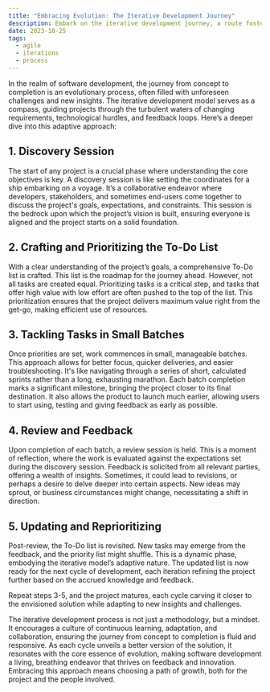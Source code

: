 ```yaml
---
title: "Embracing Evolution: The Iterative Development Journey"
description: Embark on the iterative development journey, a route fostering continuous improvement and adaptability in software projects. Learn the steps from discovery to feedback loops, understanding how this method enhances collaboration, aligns with changing business needs, and drives project success.
date: 2023-10-25
tags:
  - agile
  - iterations
  - process
---
```


In the realm of software development, the journey from concept to completion is an evolutionary process, often filled with unforeseen challenges and new insights. The iterative development model serves as a compass, guiding projects through the turbulent waters of changing requirements, technological hurdles, and feedback loops. Here’s a deeper dive into this adaptive approach:

## 1. Discovery Session
The start of any project is a crucial phase where understanding the core objectives is key. A discovery session is like setting the coordinates for a ship embarking on a voyage. It’s a collaborative endeavor where developers, stakeholders, and sometimes end-users come together to discuss the project's goals, expectations, and constraints. This session is the bedrock upon which the project’s vision is built, ensuring everyone is aligned and the project starts on a solid foundation.

## 2. Crafting and Prioritizing the To-Do List
With a clear understanding of the project’s goals, a comprehensive To-Do list is crafted. This list is the roadmap for the journey ahead. However, not all tasks are created equal. Prioritizing tasks is a critical step, and tasks that offer high value with low effort are often pushed to the top of the list. This prioritization ensures that the project delivers maximum value right from the get-go, making efficient use of resources.

## 3. Tackling Tasks in Small Batches
Once priorities are set, work commences in small, manageable batches. This approach allows for better focus, quicker deliveries, and easier troubleshooting. It's like navigating through a series of short, calculated sprints rather than a long, exhausting marathon. Each batch completion marks a significant milestone, bringing the project closer to its final destination. It also allows the product to launch much earlier, allowing users to start using, testing and giving feedback as early as possible.

## 4. Review and Feedback
Upon completion of each batch, a review session is held. This is a moment of reflection, where the work is evaluated against the expectations set during the discovery session. Feedback is solicited from all relevant parties, offering a wealth of insights. Sometimes, it could lead to revisions, or perhaps a desire to delve deeper into certain aspects. New ideas may sprout, or business circumstances might change, necessitating a shift in direction.

## 5. Updating and Reprioritizing
Post-review, the To-Do list is revisited. New tasks may emerge from the feedback, and the priority list might shuffle. This is a dynamic phase, embodying the iterative model’s adaptive nature. The updated list is now ready for the next cycle of development, each iteration refining the project further based on the accrued knowledge and feedback.

Repeat steps 3-5, and the project matures, each cycle carving it closer to the envisioned solution while adapting to new insights and challenges.

The iterative development process is not just a methodology, but a mindset. It encourages a culture of continuous learning, adaptation, and collaboration, ensuring the journey from concept to completion is fluid and responsive. As each cycle unveils a better version of the solution, it resonates with the core essence of evolution, making software development a living, breathing endeavor that thrives on feedback and innovation. Embracing this approach means choosing a path of growth, both for the project and the people involved.

